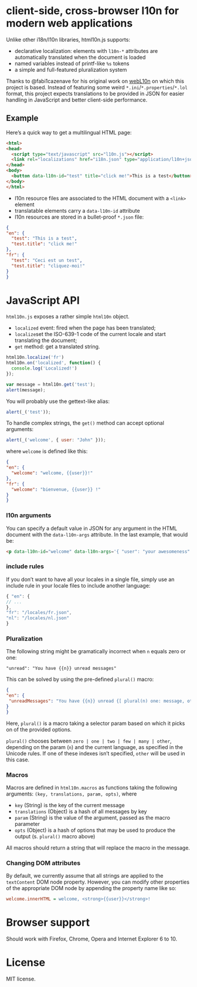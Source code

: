 # client-side, cross-browser l10n for modern web applications

Unlike other i18n/l10n libraries, html10n.js supports:

* declarative localization: elements with `l10n-*` attributes are automatically translated when the document is loaded
* named variables instead of printf-like `%s` tokens
* a simple and full-featured pluralization system

Thanks to @fabi1cazenave for his original work on [webL10n](https://github.com/fabi1cazenave/webL10n/wiki) on which this project is based. Instead of featuring some weird `*.ini`/`*.properties`/`*.lol` format, this project expects translations to be provided in JSON for easier handling in JavaScript and better client-side performance.

## Example

Here’s a quick way to get a multilingual HTML page:

```html
<html>
<head>
  <script type="text/javascript" src="l10n.js"></script>
  <link rel="localizations" href="i18n.json" type="application/l10n+json"/>
</head>
<body>
  <button data-l10n-id="test" title="click me!">This is a test</button>
</body>
</html>
```

* l10n resource files are associated to the HTML document with a ``<link>`` element
* translatable elements carry a ``data-l10n-id`` attribute
* l10n resources are stored in a bullet-proof ``*.json`` file:

```json
{
"en": {
  "test": "This is a test",
  "test.title": "click me!"
},
"fr": {
  "test": "Ceci est un test",
  "test.title": "cliquez-moi!"
}
}
```


# JavaScript API

`html10n.js` exposes a rather simple `html10n` object.

* `localized` event: fired when the page has been translated;
* `localize`set the ISO-639-1 code of the current locale and start translating the document;
* `get` method: get a translated string.

```javascript
html10n.localize('fr')
html10n.on('localized', function() {
  console.log('Localized!')
});
```

```javascript
var message = html10n.get('test');
alert(message);
```

You will probably use the gettext-like alias:

```javascript
alert(_('test'));
```

To handle complex strings, the `get()` method can accept optional arguments:

```javascript
alert(_('welcome', { user: "John" }));
```

where `welcome` is defined like this:

```json
{
"en": {
  "welcome": "welcome, {{user}}!"
},
"fr": {
  "welcome": "bienvenue, {{user}} !"
}
}
```

### l10n arguments

You can specify a default value in JSON for any argument in the HTML document with the `data-l10n-args` attribute. In the last example, that would be:

```html
<p data-l10n-id="welcome" data-l10n-args='{ "user": "your awesomeness" }'>Welcome!</p>
```

### include rules

If you don’t want to have all your locales in a single file, simply use an include rule in your locale files to include another language:

```js
{ "en": {
// ...
},
"fr": "/locales/fr.json",
"nl": "/locales/nl.json"
}
```

### Pluralization

The following string might be gramatically incorrect when `n` equals zero or one:

```
"unread": "You have {{n}} unread messages"
```

This can be solved by using the pre-defined `plural()` macro:

```json
{
"en": {
 "unreadMessages": "You have {{n}} unread {[ plural(n) one: message, other: messages ]}"
}
}
```

Here, `plural()` is a macro taking a selector param based on which it picks on of the provided options.

`plural()` chooses between `zero | one | two | few | many | other`, depending on the param (`n`) and the current language, as specified in the Unicode rules. If one of these indexes isn’t specified,  `other` will be used in this case.


### Macros
Macros are defined in `html10n.macros` as functions taking the following arguments: `(key, translations, param, opts)`, where

 * `key` (String) is the key of the current message
 * `translations` (Object) is a hash of all messages by key
 * `param` (String) is the value of the argument, passed as the macro parameter
 * `opts` (Object) is a hash of options that may be used to produce the output (s. `plural()` macro above)

All macros should return a string that will replace the macro in the message.

### Changing DOM attributes
By default, we currently assume that all strings are applied to  the `textContent` DOM node property.
However, you can modify other properties of the appropriate DOM node by appending the property name like so:

```ini
welcome.innerHTML = welcome, <strong>{{user}}</strong>!
```


# Browser support
Should work with Firefox, Chrome, Opera and Internet Explorer 6 to 10.


# License
MIT license.